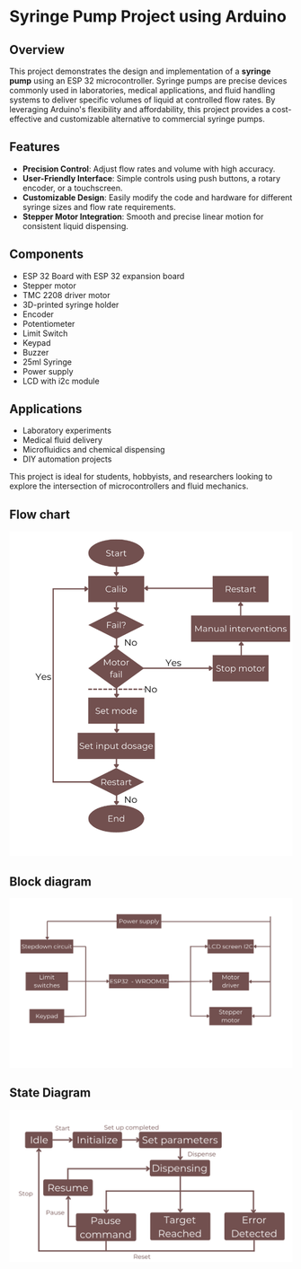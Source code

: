 # Syringe Pump Project using Arduino

## Overview

This project demonstrates the design and implementation of a **syringe pump** using an ESP 32 microcontroller. Syringe pumps are precise devices commonly used in laboratories, medical applications, and fluid handling systems to deliver specific volumes of liquid at controlled flow rates. By leveraging Arduino's flexibility and affordability, this project provides a cost-effective and customizable alternative to commercial syringe pumps.

## Features

- **Precision Control**: Adjust flow rates and volume with high accuracy.
- **User-Friendly Interface**: Simple controls using push buttons, a rotary encoder, or a touchscreen.
- **Customizable Design**: Easily modify the code and hardware for different syringe sizes and flow rate requirements.
- **Stepper Motor Integration**: Smooth and precise linear motion for consistent liquid dispensing.

## Components

- ESP 32 Board with ESP 32 expansion board
- Stepper motor
- TMC 2208 driver motor
- 3D-printed syringe holder
- Encoder
- Potentiometer
- Limit Switch
- Keypad
- Buzzer
- 25ml Syringe 
- Power supply
- LCD with i2c module

## Applications

- Laboratory experiments
- Medical fluid delivery
- Microfluidics and chemical dispensing
- DIY automation projects

This project is ideal for students, hobbyists, and researchers looking to explore the intersection of microcontrollers and fluid mechanics.
## Flow chart
![Flow chart of Syringe Pump](https://github.com/BME22259/Syrimge-pump-project/blob/main/Flow%20Chart.png?raw=true)
## Block diagram
![Block diagram of Syringe Pump](https://github.com/BME22259/Syrimge-pump-project/blob/main/Block%20Diagram.png?raw=true)
## State Diagram
![State diagram of Syringe Pump](https://github.com/BME22259/Syrimge-pump-project/blob/main/State%20Diagram.png?raw=true)




